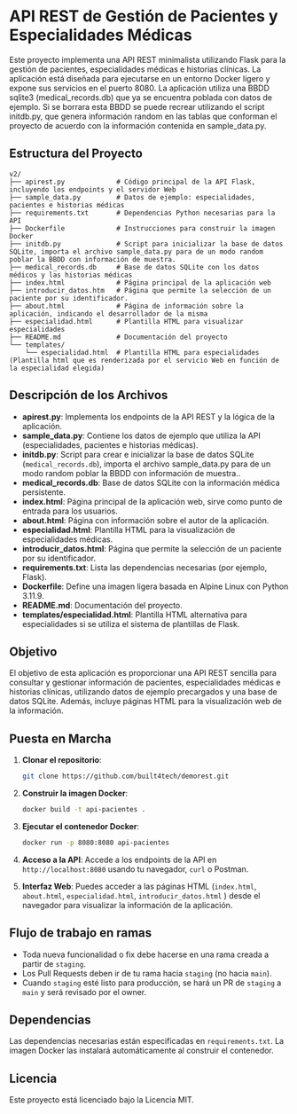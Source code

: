 # API REST de Gestión de Pacientes y Especialidades Médicas

Este proyecto implementa una API REST minimalista utilizando Flask para la gestión de pacientes, especialidades médicas e historias clínicas. La aplicación está diseñada para ejecutarse en un entorno Docker ligero y expone sus servicios en el puerto 8080.
La aplicación utiliza una BBDD sqlite3 (medical_records.db) que ya se encuentra poblada con datos de ejemplo. Si se borrara esta BBDD se puede recrear utilizando el script initdb.py, que genera información random en las tablas que conforman el proyecto de acuerdo con la información contenida en sample_data.py.

## Estructura del Proyecto

```
v2/
├── apirest.py             # Código principal de la API Flask, incluyendo los endpoints y el servidor Web
├── sample_data.py         # Datos de ejemplo: especialidades, pacientes e historias médicas
├── requirements.txt       # Dependencias Python necesarias para la API
├── Dockerfile             # Instrucciones para construir la imagen Docker
├── initdb.py              # Script para inicializar la base de datos SQLite, importa el archivo sample_data.py para de un modo random poblar la BBDD con información de muestra.
├── medical_records.db     # Base de datos SQLite con los datos médicos y las historias médicas
├── index.html             # Página principal de la aplicación web
├── introducir_datos.htm   # Página que permite la selección de un paciente por su identificador.
├── about.html             # Página de información sobre la aplicación, indicando el desarrollador de la misma
├── especialidad.html      # Plantilla HTML para visualizar especialidades
├── README.md              # Documentación del proyecto
└── templates/
    └── especialidad.html  # Plantilla HTML para especialidades (Plantilla html que es renderizada por el servicio Web en función de la especialidad elegida)
```

## Descripción de los Archivos

- **apirest.py**: Implementa los endpoints de la API REST y la lógica de la aplicación.
- **sample_data.py**: Contiene los datos de ejemplo que utiliza la API (especialidades, pacientes e historias médicas).
- **initdb.py**: Script para crear e inicializar la base de datos SQLite (`medical_records.db`), importa el archivo sample_data.py para de un modo random poblar la BBDD con información de muestra..
- **medical_records.db**: Base de datos SQLite con la información médica persistente.
- **index.html**: Página principal de la aplicación web, sirve como punto de entrada para los usuarios.
- **about.html**: Página con información sobre el autor de la aplicación.
- **especialidad.html**: Plantilla HTML para la visualización de especialidades médicas.
- **introducir_datos.html**: Página que permite la selección de un paciente por su identificador.
- **requirements.txt**: Lista las dependencias necesarias (por ejemplo, Flask).
- **Dockerfile**: Define una imagen ligera basada en Alpine Linux con Python 3.11.9.
- **README.md**: Documentación del proyecto.
- **templates/especialidad.html**: Plantilla HTML alternativa para especialidades si se utiliza el sistema de plantillas de Flask.

## Objetivo

El objetivo de esta aplicación es proporcionar una API REST sencilla para consultar y gestionar información de pacientes, especialidades médicas e historias clínicas, utilizando datos de ejemplo precargados y una base de datos SQLite. Además, incluye páginas HTML para la visualización web de la información.

## Puesta en Marcha

1. **Clonar el repositorio**:
   ```sh
   git clone https://github.com/built4tech/demorest.git
   ```

2. **Construir la imagen Docker**:
   ```sh
   docker build -t api-pacientes .
   ```

3. **Ejecutar el contenedor Docker**:
   ```sh
   docker run -p 8080:8080 api-pacientes
   ```

4. **Acceso a la API**:
   Accede a los endpoints de la API en `http://localhost:8080` usando tu navegador, `curl` o Postman.

5. **Interfaz Web**:
   Puedes acceder a las páginas HTML (`index.html`, `about.html`, `especialidad.html`, `introducir_datos.html` ) desde el navegador para visualizar la información de la aplicación.
   
## Flujo de trabajo en ramas

- Toda nueva funcionalidad o fix debe hacerse en una rama creada a partir de `staging`.
- Los Pull Requests deben ir de tu rama hacia `staging` (no hacia `main`).
- Cuando `staging` esté listo para producción, se hará un PR de `staging` a `main` y será revisado por el owner.

## Dependencias

Las dependencias necesarias están especificadas en `requirements.txt`. La imagen Docker las instalará automáticamente al construir el contenedor.

## Licencia

Este proyecto está licenciado bajo la Licencia MIT.